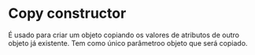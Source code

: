 # Copy constructor
É usado para criar um objeto copiando os valores de atributos de outro objeto já existente.
Tem como único parâmetroo objeto que será copiado.

```java
```
<!--stackedit_data:
eyJoaXN0b3J5IjpbLTE5OTQ4NjY3OTNdfQ==
-->